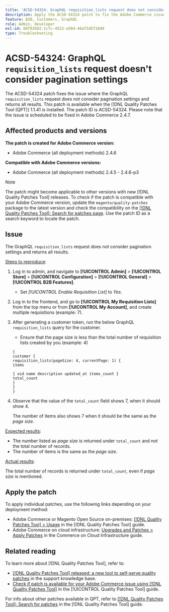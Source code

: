 ```yaml
---
title: 'ACSD-54324: GraphQL requisition_lists request does not consider pagination settings'
description: Apply the ACSD-54324 patch to fix the Adobe Commerce issue where the GraphQL `requisition_lists` request does not consider pagination settings and returns all results.
feature: B2B, Customers, GraphQL
role: Admin, Developer
exl-id: 60f82602-1cfc-4523-a50d-46af5d5f10d9
type: Troubleshooting
---
```

# ACSD-54324: GraphQL `requisition_lists` request doesn't consider pagination settings

The ACSD-54324 patch fixes the issue where the GraphQL `requisition_lists` request does not consider pagination settings and returns all results. This patch is available when the [!DNL Quality Patches Tool (QPT)] 1.1.41 is installed. The patch ID is ACSD-54324. Please note that the issue is scheduled to be fixed in Adobe Commerce 2.4.7.

## Affected products and versions

**The patch is created for Adobe Commerce version:**

* Adobe Commerce (all deployment methods) 2.4.6

**Compatible with Adobe Commerce versions:**

* Adobe Commerce (all deployment methods) 2.4.5 - 2.4.6-p3

>[!NOTE]
>
>The patch might become applicable to other versions with new [!DNL Quality Patches Tool] releases. To check if the patch is compatible with your Adobe Commerce version, update the `magento/quality-patches` package to the latest version and check the compatibility on the [[!DNL Quality Patches Tool]: Search for patches page](https://experienceleague.adobe.com/tools/commerce-quality-patches/index.html). Use the patch ID as a search keyword to locate the patch.

## Issue

The GraphQL `requisition_lists` request does not consider pagination settings and returns all results.

<u>Steps to reproduce</u>:

1. Log in to admin, and navigate to **[!UICONTROL Admin]** > **[!UICONTROL Store]** > **[!UICONTROL Configuration]** > **[!UICONTROL General]** > **[!UICONTROL B2B Features]**.

    * Set *[!UICONTROL Enable Requisition List]* to *Yes*.

1. Log in to the frontend, and go to **[!UICONTROL My Requisition Lists]** from the top menu or from **[!UICONTROL My Account]**, and create multiple requisitions (example: 7).
1. After generating a customer token, run the below GraphQL `requisition_lists` query for the customer.

    * Ensure that the page size is less than the total number of requisition lists created by you (example: 4)

    ```
    {
    customer {
    requisition_lists(pageSize: 4, currentPage: 1) {
    items

    { uid name description updated_at items_count }
    total_count
    }
    }
    }
    ```

1. Observe that the value of the `total_count` field shows 7, when it should show 4. 

    The number of items also shows 7 when it should be the same as the *page size*. 

<u>Expected results</u>:

* The number listed as *page size* is returned under `total_count` and not the total number of records. 
* The number of items is the same as the *page size*.

<u>Actual results</u>:

The total number of records is returned under `total_count`, even if *page size* is mentioned.

## Apply the patch

To apply individual patches, use the following links depending on your deployment method:

* Adobe Commerce or Magento Open Source on-premises: [[!DNL Quality Patches Tool] > Usage](/help/tools/quality-patches-tool/usage.md) in the [!DNL Quality Patches Tool] guide.
* Adobe Commerce on cloud infrastructure: [Upgrades and Patches > Apply Patches](https://experienceleague.adobe.com/docs/commerce-cloud-service/user-guide/develop/upgrade/apply-patches.html) in the Commerce on Cloud Infrastructure guide.

## Related reading

To learn more about [!DNL Quality Patches Tool], refer to:

* [[!DNL Quality Patches Tool] released: a new tool to self-serve quality patches](https://experienceleague.adobe.com/en/docs/commerce-operations/tools/quality-patches-tool/quality-patches-tool-to-self-serve-quality-patches) in the support knowledge base.
* [Check if patch is available for your Adobe Commerce issue using [!DNL Quality Patches Tool]](/help/tools/quality-patches-tool/patches-available-in-qpt/check-patch-for-magento-issue-with-magento-quality-patches.md) in the [!UICONTROL Quality Patches Tool] guide.


For info about other patches available in QPT, refer to [[!DNL Quality Patches Tool]: Search for patches](https://experienceleague.adobe.com/tools/commerce-quality-patches/index.html) in the [!DNL Quality Patches Tool] guide.
